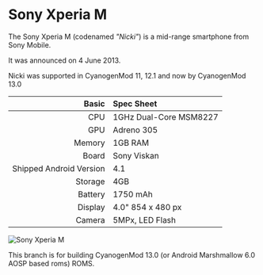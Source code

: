 Sony Xperia M
=============


The Sony Xperia M (codenamed _"Nicki"_) is a mid-range smartphone from Sony Mobile.

It was announced on 4 June 2013.

Nicki was supported in CyanogenMod 11, 12.1 and now by CyanogenMod 13.0

Basic   | Spec Sheet
-------:|:----------------------
CPU     | 1GHz Dual-Core MSM8227
GPU     | Adreno 305
Memory  | 1GB RAM
Board   | Sony Viskan
Shipped Android Version | 4.1
Storage | 4GB
Battery | 1750  mAh
Display | 4.0" 854 x 480 px
Camera  | 5MPx, LED Flash

![Sony Xperia M](http://wiki.cyanogenmod.org/images/a/a5/Nicki.png "Sony Xperia M in black")

This branch is for building CyanogenMod 13.0 (or Android Marshmallow 6.0 AOSP based roms) ROMS.
